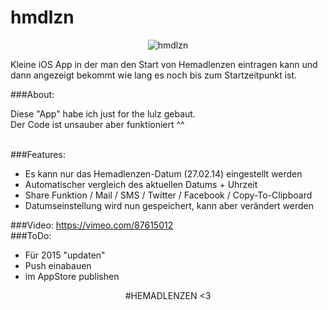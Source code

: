 hmdlzn
======

<p align="center">
  <img src="https://photos-3.dropbox.com/t/0/AABrZS8ZectJ8S9za3ULGD6nNgGed0YC45LWIHogm2Y3tQ/12/26836019/png/1024x768/3/1393372800/0/2/hmdlzn.png/F_5jyyREPqVhGZowU0Y4oBXb3E6tvxhbLpexpiUhHjA" alt="hmdlzn" title="hmdlzn-App">
</p>

Kleine iOS App in der man den Start von Hemadlenzen eintragen kann und dann angezeigt bekommt wie lang es noch bis zum Startzeitpunkt ist.

###About:

Diese "App" habe ich just for the lulz gebaut. <br>
Der Code ist unsauber aber funktioniert ^^ <br>
<br>

###Features:
* Es kann nur das Hemadlenzen-Datum (27.02.14) eingestellt werden 
* Automatischer vergleich des aktuellen Datums + Uhrzeit
* Share Funktion / Mail / SMS / Twitter / Facebook / Copy-To-Clipboard
* Datumseinstellung wird nun gespeichert, kann aber verändert werden

###Video:
https://vimeo.com/87615012
<br>
###ToDo:
* Für 2015 "updaten"
* Push einabauen
* im AppStore publishen

<p>
<p>
<center>
#HEMADLENZEN <3 
<center>
